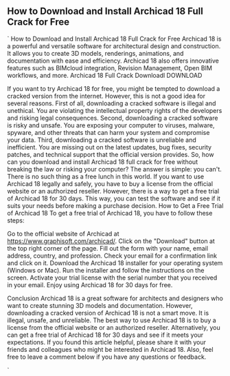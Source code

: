 ## How to Download and Install Archicad 18 Full Crack for Free

  `
How to Download and Install Archicad 18 Full Crack for Free
Archicad 18 is a powerful and versatile software for architectural design and construction. It allows you to create 3D models, renderings, animations, and documentation with ease and efficiency. Archicad 18 also offers innovative features such as BIMcloud integration, Revision Management, Open BIM workflows, and more.
Archicad 18 Full Crack Downloadl
DOWNLOAD

If you want to try Archicad 18 for free, you might be tempted to download a cracked version from the internet. However, this is not a good idea for several reasons. First of all, downloading a cracked software is illegal and unethical. You are violating the intellectual property rights of the developers and risking legal consequences. Second, downloading a cracked software is risky and unsafe. You are exposing your computer to viruses, malware, spyware, and other threats that can harm your system and compromise your data. Third, downloading a cracked software is unreliable and inefficient. You are missing out on the latest updates, bug fixes, security patches, and technical support that the official version provides.
So, how can you download and install Archicad 18 full crack for free without breaking the law or risking your computer? The answer is simple: you can't. There is no such thing as a free lunch in this world. If you want to use Archicad 18 legally and safely, you have to buy a license from the official website or an authorized reseller. However, there is a way to get a free trial of Archicad 18 for 30 days. This way, you can test the software and see if it suits your needs before making a purchase decision.
How to Get a Free Trial of Archicad 18
To get a free trial of Archicad 18, you have to follow these steps:

Go to the official website of Archicad at https://www.graphisoft.com/archicad/.
Click on the "Download" button at the top right corner of the page.
Fill out the form with your name, email address, country, and profession.
Check your email for a confirmation link and click on it.
Download the Archicad 18 installer for your operating system (Windows or Mac).
Run the installer and follow the instructions on the screen.
Activate your trial license with the serial number that you received in your email.
Enjoy using Archicad 18 for 30 days for free.

Conclusion
Archicad 18 is a great software for architects and designers who want to create stunning 3D models and documentation. However, downloading a cracked version of Archicad 18 is not a smart move. It is illegal, unsafe, and unreliable. The best way to use Archicad 18 is to buy a license from the official website or an authorized reseller. Alternatively, you can get a free trial of Archicad 18 for 30 days and see if it meets your expectations.
If you found this article helpful, please share it with your friends and colleagues who might be interested in Archicad 18. Also, feel free to leave a comment below if you have any questions or feedback.

`
